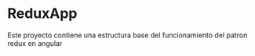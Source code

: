 # ReduxApp

Este proyecto contiene una estructura base del funcionamiento del patron redux en angular
